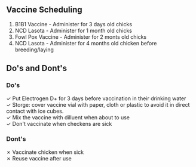 ## Vaccine Scheduling

1. B1B1 Vaccine - Administer for 3 days old chicks
2. NCD Lasota - Administer for 1 month old chicks
3. Fowl Pox Vaccine - Administer for 2 monts old chicks
4. NCD Lasota - Administer for 4 months old chicken before breeding/laying


## Do's and Dont's

### Do's
&check; Put Electrogen D+ for 3 days before vaccination in their drinking water  
&check; Storge: cover vaccine vial with paper, cloth or plastic to avoid it in direct contact with ice cubes.  
&check; Mix the vaccine with dilluent when about to use  
&check; Don't vaccinate when checkens are sick

### Dont's
&cross; Vaccinate chicken when sick  
&cross; Reuse vaccine after use  


